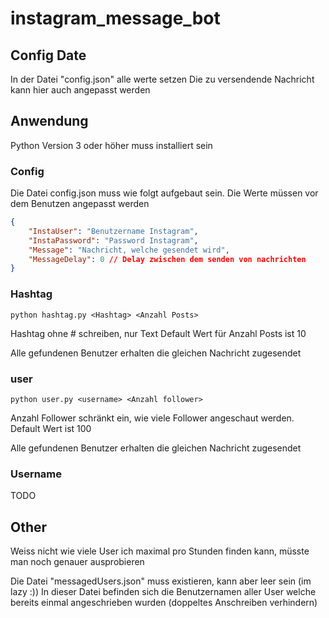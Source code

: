 # instagram_message_bot

## Config Date
In der Datei "config.json" alle werte setzen
Die zu versendende Nachricht kann hier auch angepasst werden

## Anwendung 
Python Version 3 oder höher muss installiert sein

### Config
Die Datei config.json muss wie folgt aufgebaut sein. Die Werte müssen vor dem Benutzen angepasst werden

```json
{
    "InstaUser": "Benutzername Instagram",
    "InstaPassword": "Password Instagram",
    "Message": "Nachricht, welche gesendet wird",
    "MessageDelay": 0 // Delay zwischen dem senden von nachrichten
}
```

### Hashtag
```console
python hashtag.py <Hashtag> <Anzahl Posts>
```

Hashtag ohne # schreiben, nur Text
Default Wert für Anzahl Posts ist 10


Alle gefundenen Benutzer erhalten die gleichen Nachricht zugesendet

### user
```console
python user.py <username> <Anzahl follower>
```

Anzahl Follower schränkt ein, wie viele Follower angeschaut werden. Default Wert ist 100


Alle gefundenen Benutzer erhalten die gleichen Nachricht zugesendet

### Username
TODO

## Other
Weiss nicht wie viele User ich maximal pro Stunden finden kann, müsste man noch genauer ausprobieren

Die Datei "messagedUsers.json" muss existieren, kann aber leer sein (im lazy :))
In dieser Datei befinden sich die Benutzernamen aller User welche bereits einmal angeschrieben wurden (doppeltes Anschreiben verhindern)

